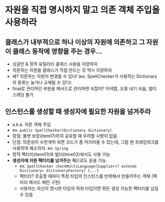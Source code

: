 # 자원을 직접 명시하지 말고 의존 객체 주입을 사용하라

## 클래스가 내부적으로 하나 이상의 자원에 의존하고 그 자원이 클래스 동작에 영향을 주는 경우...
- 싱글턴 & 정적 유틸리티 클래스 사용을 지양하자
- 의존하는 자원을 클래스가 직접 만드는 것 역시 지양하자
- 왜? 의존하는 자원이 변경될 수 있다! (ex. SpellChecker가 사용하는 Dictionary의 종류는 늘거나 교체될 수 있다)
- final로 관리하던 부분을 메서드로 관리하면 되잖아? 어색함, 오류 내기 쉬움, 멀티스레딩 불가

## 인스턴스를 생성할 때 생성자에 필요한 자원을 넘겨주라
- a.k.a. 의존 객체 주입
- ex. `public SpellChecker(Dictionary dictionary)`
- 장점: 불변 보장(item17)하여 공유할 때 우려할 사항이 없음
- 단점: 의존성이 수천개씩 되면 코드가 좀 어지러울 수 있는데, 그럴 땐 프레임워크를 사용하여 해소하자. ex. `Spring`
- 정적 팩터리(item01)와 빌더(itme02)에서도 사용 가능
- **생성자에 자원 팩터리를 넘겨주는 식**으로도 응용 가능
    * ex. `SpellChecker checkMultiLanguage(Supplier<? extends Dictionary> dictionaryFactory) {...}`
    * 팩터리? 호출할 때마다 특정 타입의 인스턴스를 반복해서 만들어주는 객체 (팩터리 메서드 패턴 구현)
    * 사용처는 자신이 명시한 타입의 하위 타입이면 뭐든 생성 가능한 팩터리를 넘길 수 있음